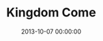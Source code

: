 ---
layout: series
series: "Kingdom Come"
permalink: "/kingdom-come/"
title: "Kingdom Come"
date: 2013-10-07 00:00:00
endDate: 2013-11-24 00:00:00
description: "We want our lives and our city to look like heaven on earthfor beauty and life and joy to overtake this town. Jesus calls this holy overthrow the kingdom of god. And when we look for it, we'll find it. (Hint&#58; it starts within.) "
src: "http://s3.amazonaws.com/crossroads-media/images/legacy/content/Kingdom_190x110.jpg"
---